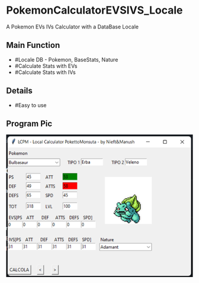 # PokemonCalculatorEVSIVS_Locale
A Pokemon EVs IVs Calculator with a DataBase Locale

## Main Function
- #Locale DB - Pokemon, BaseStats, Nature
- #Calculate Stats with EVs
- #Calculate Stats with IVs

## Details
- #Easy to use

## Program Pic
![Pic program Example](Screen1.png)

